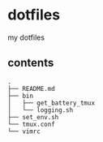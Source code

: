 # dotfiles
my dotfiles

## contents
```
.
├── README.md
├── bin
│   ├── get_battery_tmux
│   └── logging.sh
├── set_env.sh
└── tmux.conf
└── vimrc
```
